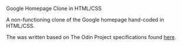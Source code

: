 Google Homepage Clone in HTML/CSS

A non-functioning clone of the Google homepage hand-coded in HTML/CSS.

The was written based on The Odin Project specifications found <a href="http://www.theodinproject.com/web-development-101/html-css">here</a>.
